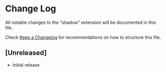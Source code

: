 # Change Log

All notable changes to the "shadow" extension will be documented in this file.

Check [Keep a Changelog](http://keepachangelog.com/) for recommendations on how to structure this file.

## [Unreleased]

- Initial release
